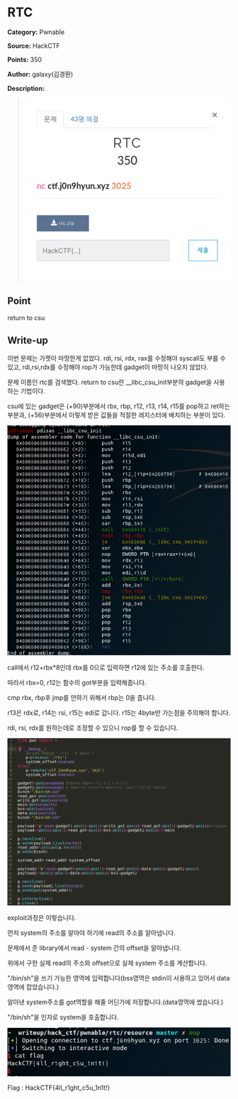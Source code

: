 # RTC

**Category:** Pwnable

**Source:** HackCTF

**Points:** 350

**Author:** galaxy(김경환)

**Description:** 

> ![img](resource/prob.png)

## Point
return to csu

## Write-up

이번 문제는 가젯이 마땅한게 없었다. rdi, rsi, rdx, rax를 수정해야 syscall도 부를 수 있고, rdi,rsi,rdx를 수정해야 rop가 가능한데 gadget이 마땅히 나오지 않았다.

문제 이름인 rtc를 검색했다. return to csu란 __libc_csu_init부분의 gadget을 사용하는 기법이다.

csu에 있는 gadget은 (+90)부분에서 rbx, rbp, r12, r13, r14, r15를 pop하고 ret하는 부분과, (+56)부분에서 이렇게 받은 값들을 적절한 레지스터에 배치하는 부분이 있다.

![img](resource/csu.png)

call에서 r12+rbx*8인데 rbx를 0으로 입력하면 r12에 있는 주소를 호출한다.

따라서 rbx=0, r12는 함수의 got부분을 입력해줍니다.

cmp rbx, rbp후 jmp를 안하기 위해서 rbp는 0을 줍니다.

r13은 rdx로, r14는 rsi, r15는 edi로 갑니다. r15는 4byte만 가는점을 주의해야 합니다.

rdi, rsi, rdx를 원하는데로 조정할 수 있으니 rop를 할 수 있습니다.


![img](resource/exp.png)

exploit과정은 이렇습니다.

먼저 system의 주소를 알아야 하기에 read의 주소를 알아냅니다.

문제에서 준 library에서 read - system 간의 offset을 알아냅니다.

위에서 구한 실제 read의 주소와 offset으로 실제 system 주소를 계산합니다.

"/bin/sh"을 쓰기 가능한 영역에 입력합니다(bss영역은 stdin이 사용하고 있어서 data영역에 잡았습니다.)

알아낸 system주소를 got역할을 해줄 어딘가에 저장합니다.(data영역에 썼습니다.)

"/bin/sh"을 인자로 system을 호출합니다.

![img](resource/flag.png)


Flag : HackCTF{4ll_r1ght_c5u_1n1t!}
